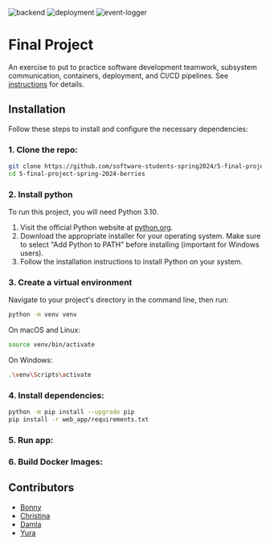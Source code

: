 ![backend](https://github.com/nyu-software-engineering/containerized-app-exercise/actions/workflows/backend.yml/badge.svg)
![deployment](https://github.com/nyu-software-engineering/containerized-app-exercise/actions/workflows/deployment.yml/badge.svg)
![event-logger](https://github.com/nyu-software-engineering/containerized-app-exercise/actions/workflows/event-logger.yml/badge.svg)

# Final Project

An exercise to put to practice software development teamwork, subsystem communication, containers, deployment, and CI/CD pipelines. See [instructions](./instructions.md) for details.

## Installation

Follow these steps to install and configure the necessary dependencies:

### 1. Clone the repo:
   ```bash
   git clone https://github.com/software-students-spring2024/5-final-project-spring-2024-berries_.git
   cd 5-final-project-spring-2024-berries
   ```

### 2. Install python

To run this project, you will need Python 3.10.
    
1. Visit the official Python website at [python.org](https://www.python.org/downloads/).
2. Download the appropriate installer for your operating system. Make sure to select "Add Python to PATH" before installing (important for Windows users).
3. Follow the installation instructions to install Python on your system.


### 3. Create a virtual environment

Navigate to your project's directory in the command line, then run:
```bash
python -m venv venv
```
On macOS and Linux:
```bash
source venv/bin/activate
```
On Windows:
```bash
.\venv\Scripts\activate
```

### 4. Install dependencies:
```bash
python -m pip install --upgrade pip
pip install -r web_app/requirements.txt
```
### 5. Run app:

### 6. Build Docker Images:


## Contributors
* [Bonny](https://github.com/BonnyCChavarria) 
* [Christina](https://github.com/crb623)
* [Damla](https://github.com/damlaonder)
* [Yura](https://github.com/yurawu27)
